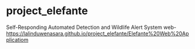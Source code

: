 # project_elefante
Self-Responding Automated Detection and Wildlife Alert System
web-
https://lalinduwenasara.github.io/project_elefante/Elefante%20Web%20Applicatiom
